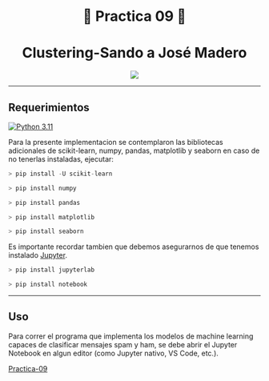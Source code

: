 <div align="center">

# 🤖 **Practica 09** 🐼



# **Clustering-Sando a José Madero**

</div>


<div align="center">

[![](https://media0.giphy.com/media/v1.Y2lkPTc5MGI3NjExcTF1ZGgzaGFndzE0YjNvZjhuemY0bzg4eWd6N3o3cGRqNTNrc3o1MyZlcD12MV9pbnRlcm5hbF9naWZfYnlfaWQmY3Q9dHM/57Eaw1NeTjAvd6i5w9/giphy.gif)](https://www.youtube.com/watch?v=bqwLVQ7uv1c)

</div>

---

## **Requerimientos**

[![Python 3.11](https://img.shields.io/badge/python-3.11-blue.svg)](https://www.python.org/downloads/release/python-311/)

Para la presente implementacion se contemplaron las bibliotecas adicionales de scikit-learn, numpy, pandas, matplotlib y seaborn en caso de no tenerlas instaladas, ejecutar:


```C
> pip install -U scikit-learn
```

```C
> pip install numpy
```

```C
> pip install pandas
```


```C
> pip install matplotlib
```

```C
> pip install seaborn
```

Es importante recordar tambien que debemos asegurarnos de que tenemos instalado [Jupyter](https://jupyter.org/install).

```C
> pip install jupyterlab
```

```C
> pip install notebook
```


---

## **Uso**

Para correr el programa que implementa los modelos de machine learning capaces de clasificar mensajes spam y ham, se debe abrir el Jupyter Notebook en algun editor (como Jupyter nativo, VS Code, etc.).

[Practica-09](./practica_09.ipynb)


